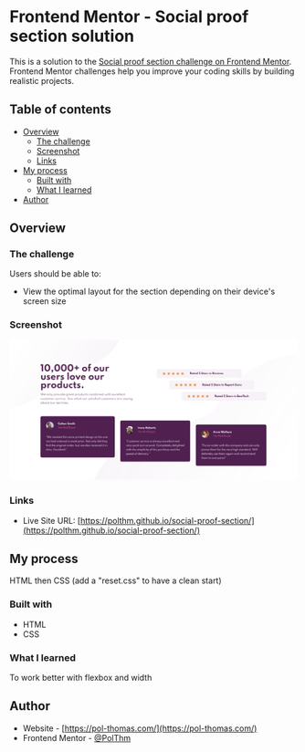 # Frontend Mentor - Social proof section solution

This is a solution to the [Social proof section challenge on Frontend Mentor](https://www.frontendmentor.io/challenges/social-proof-section-6e0qTv_bA). Frontend Mentor challenges help you improve your coding skills by building realistic projects.

## Table of contents

- [Overview](#overview)
  - [The challenge](#the-challenge)
  - [Screenshot](#screenshot)
  - [Links](#links)
- [My process](#my-process)
  - [Built with](#built-with)
  - [What I learned](#what-i-learned)
- [Author](#author)

## Overview

### The challenge

Users should be able to:

- View the optimal layout for the section depending on their device's screen size

### Screenshot

![](./images/result-screenshot.png)

### Links

- Live Site URL: [https://polthm.github.io/social-proof-section/](https://polthm.github.io/social-proof-section/)

## My process

HTML then CSS (add a "reset.css" to have a clean start)

### Built with

- HTML
- CSS

### What I learned

To work better with flexbox and width

## Author

- Website - [https://pol-thomas.com/](https://pol-thomas.com/)
- Frontend Mentor - [@PolThm](https://www.frontendmentor.io/profile/PolThm)
